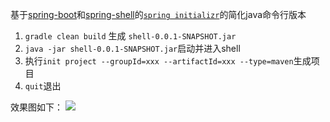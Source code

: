 基于[spring-boot](https://github.com/spring-projects/spring-boot)和[spring-shell](https://github.com/spring-projects/spring-shell)的[`spring initializr`](https://start.spring.io/)的简化java命令行版本
1. `gradle clean build` 生成 `shell-0.0.1-SNAPSHOT.jar`
2. `java -jar shell-0.0.1-SNAPSHOT.jar`启动并进入shell
3. 执行`init project --groupId=xxx --artifactId=xxx --type=maven`生成项目
4. `quit`退出

效果图如下：
![](https://github.com/leoperfect/shell/img.jpg)
